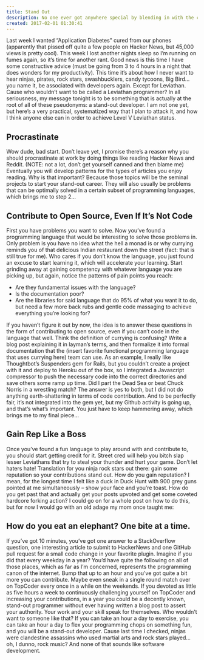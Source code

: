 ```yaml
---
title: Stand Out
description: No one ever got anywhere special by blending in with the crowd.
created: 2017-02-01 01:30:41
---
```


Last week I wanted “Application Diabetes” cured from our phones (apparently that pissed off quite a few people on Hacker News, but 45,000 views is pretty cool). This week I lost another nights sleep so I’m running on fumes again, so it’s time for another rant. Good news is this time I have some constructive advice (must be going from 3 to 4 hours in a night that does wonders for my productivity). This time it’s about how I never want to hear ninjas, pirates, rock stars, swashbucklers, candy tycoons, Big Bird…you name it, be associated with developers again. Except for Leviathan. Cause who wouldn’t want to be called a Leviathan programmer? In all seriousness, my message tonight is to be something that is actually at the root of all of these pseudonyms: a stand-out developer. I am not one yet, but here’s a very practical, systematized way that I plan to attack it, and how I think anyone else can in order to achieve Level V Leviathan status.

## Procrastinate

Wow dude, bad start. Don’t leave yet, I promise there’s a reason why you should procrastinate at work by doing things like reading Hacker News and Reddit. (NOTE: not a lot, don’t get yourself canned and then blame me) Eventually you will develop patterns for the types of articles you enjoy reading. Why is that important? Because those topics will be the seminal projects to start your stand-out career. They will also usually be problems that can be optimally solved in a certain subset of programming languages, which brings me to step 2…

## Contribute to Open Source, Even If It’s Not Code

First you have problems you want to solve. Now you’ve found a programming language that would be interesting to solve those problems in. Only problem is you have no idea what the hell a monad is or why currying reminds you of that delicious Indian restaurant down the street (fact: that is still true for me). Who cares if you don’t know the language, you just found an excuse to start learning it, which will accelerate your learning. Start grinding away at gaining competency with whatever language you are picking up, but again, notice the patterns of pain points you reach:

* Are they fundamental issues with the language? 
* Is the documentation poor?
* Are the libraries for said language that do 95% of what you want it to do, but need a few more back rubs and gentle code massaging to achieve everything you’re looking for?

If you haven’t figure it out by now, the idea is to answer these questions in the form of contributing to open source, even if you can’t code in the language that well. Think the definition of currying is confusing? Write a blog post explaining it in layman’s terms, and then formalize it into formal documentation that the (insert favorite functional programming language that uses currying here) team can use. As an example, I really like Thoughtbot’s Suspenders gem for Rails, but you couldn’t create a project with it and deploy to Heroku out of the box, so I integrated a Javascript compressor to push the necessary code into the correct directories and save others some ramp up time. Did I part the Dead Sea or beat Chuck Norris in a wrestling match? The answer is yes to both, but I did not do anything earth-shattering in terms of code contribution. And to be perfectly fair, it’s not integrated into the gem yet, but my Github activity is going up, and that’s what’s important. You just have to keep hammering away, which brings me to my final piece…

## Gain Rep Like a Boss

Once you’ve found a fun language to play around with and contribute to, you should start getting credit for it. Street cred will help you bitch slap lesser Leviathans that try to steal your thunder and hurt your game. Don’t let haters hate! Translation for you ninja rock stars out there: gain some reputation so your contributions stand out. How do you gain reputation? I mean, for the longest time I felt like a duck in Duck Hunt with 900 grey guns pointed at me simultaneously – show your face and you’re toast. How do you get past that and actually get your posts upvoted and get some coveted hardcore forking action? I could go on for a whole post on how to do this, but for now I would go with an old adage my mom once taught me:

## How do you eat an elephant? One bite at a time.

If you’ve got 10 minutes, you’ve got one answer to a StackOverflow question, one interesting article to submit to HackerNews and one GitHub pull request for a small code change in your favorite plugin. Imagine if you did that every weekday in a year? You’d have quite the following on all of those places, which as far as I’m concerned, represents the programming canon of the internet. Bump that up to an hour and you’ve got quite a bit more you can contribute. Maybe even sneak in a single round match over on TopCoder every once in a while on the weekends. If you devoted as little as five hours a week to continuously challenging yourself on TopCoder and increasing your contributions, in a year you could be a decently known, stand-out programmer without ever having written a blog post to assert your authority. Your work and your skill speak for themselves. Who wouldn’t want to someone like that? If you can take an hour a day to exercise, you can take an hour a day to flex your programming chops on something fun, and you will be a stand-out developer. Cause last time I checked, ninjas were clandestine assassins who used martial arts and rock stars played…oh, I dunno, rock music? And none of that sounds like software development.

